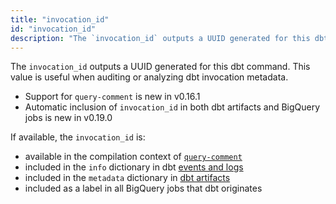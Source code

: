 ```yaml
---
title: "invocation_id"
id: "invocation_id"
description: "The `invocation_id` outputs a UUID generated for this dbt command."
---
```


The `invocation_id` outputs a UUID generated for this dbt command. This value is
useful when auditing or analyzing dbt invocation metadata.

<Changelog>

- Support for `query-comment` is new in v0.16.1
- Automatic inclusion of `invocation_id` in both dbt artifacts and BigQuery jobs is new in v0.19.0

</Changelog>

If available, the `invocation_id` is:
- available in the compilation context of [`query-comment`](/reference/project-configs/query-comment)
- included in the `info` dictionary in dbt [events and logs](/reference/events-logging#info)
- included in the `metadata` dictionary in [dbt artifacts](/reference/artifacts/dbt-artifacts#common-metadata)
- included as a label in all BigQuery jobs that dbt originates
